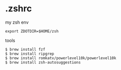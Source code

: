 .zshrc
==

my zsh env

```shell:.zshenv
export ZDOTDIR=$HOME/zsh
```

tools
```command
$ brew install fzf
$ brew install ripgrep
$ brew install romkatv/powerlevel10k/powerlevel10k
$ brew install zsh-autosuggestions
```
